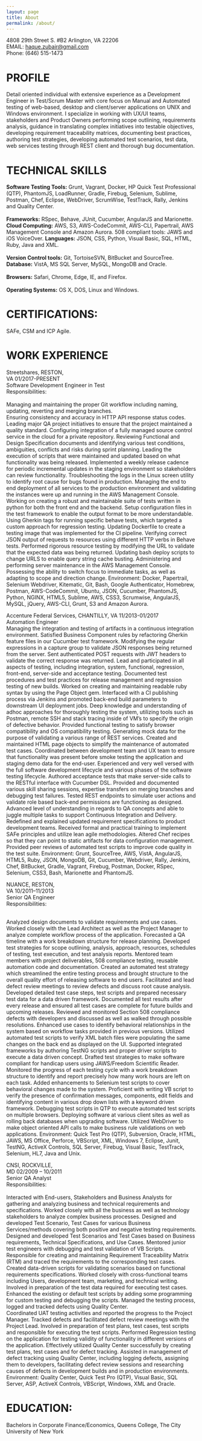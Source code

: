 ```yaml
---
layout: page
title: About
permalink: /about/
---
```


<amp-img width="83.33" height="57.33" layout="responsive" src="http://insights.dice.com/wp-content/uploads/2014/07/C-Programming.jpg"></amp-img>

4808 29th Street S. #B2 Arlington, VA 22206<br />
EMAIL: haque.zubair@gmail.com<br />
Phone: (646) 515-1473

<h1 id="heading1">PROFILE</h1>

Detail oriented individual with extensive experience as a Development Engineer in Test/Scrum Master with core focus on Manual and Automated testing of web-based, desktop and client/server applications on UNIX and Windows environment. I specialize in working with UX/UI teams, stakeholders and Product Owners performing scope outlining, requirements analysis, guidance in translating complex initiatives into testable objectives, developing requirement traceability matrices, documenting best practices, authoring test strategies, developing automated test scenarios, test data, web services testing through REST client and thorough bug documentation.

<h1 id="heading2">TECHNICAL SKILLS</h1>
<b>Software Testing Tools:</b> Grunt, Vagrant, Docker, HP Quick Test Professional (QTP), PhantomJS, LoadRunner, Gradle, Firebug, Selenium, Sublime, Postman, Chef, Eclipse, WebDriver, ScrumWise, TestTrack, Rally, Jenkins and Quality Center.<br /><br />
<b>Frameworks:</b> RSpec, Behave, JUnit, Cucumber, AngularJS and Marionette.
<b>Cloud Computing:</b> AWS, S3, AWS-CodeCommit, AWS-CLI, Papertrail, AWS Management Console and Amazon Aurora.
508 compliant tools:</b> JAWS and iOS VoiceOver.
<b>Languages:</b> JSON, CSS, Python, Visual Basic, SQL, HTML, Ruby, Java and XML.<br /><br />
<b>Version Control tools:</b> Git, TortoiseSVN, BitBucket and SourceTree.
<b>Database:</b> VistA, MS SQL Server, MySQL, MongoDB and Oracle.<br /><br />
<b>Browsers:</b> Safari, Chrome, Edge, IE, and Firefox.<br /><br />
<b>Operating Systems:</b> OS X, DOS, Linux and Windows.

<h1 id="header2">CERTIFICATIONS:</h1>
SAFe, CSM and ICP Agile.

<h1 id="header2">WORK EXPERIENCE</h1>

Streetshares, RESTON,<br /> VA                                                                                   01/2017-PRESENT<br />
Software Development Engineer in Test<br />
Responsibilities:<br /><br />
Managing and maintaining the proper Git workflow including naming, updating, reverting and merging branches.<br />
Ensuring consistency and accuracy in HTTP API response status codes.
Leading major QA project initiatives to ensure that the project maintained a quality standard.
Configuring integration of a fully managed source control service in the cloud for a private repository.
Reviewing Functional and Design Specification documents and identifying various test conditions, ambiguities, conflicts and risks during sprint planning.
Leading the execution of scripts that were maintained and updated based on what functionality was being released.
Implemented a weekly release cadence for periodic incremental updates in the staging environment so stakeholders can review functionality.
Troubleshooting the logs in the Linux screen utility to identify root cause for bugs found in production.
Managing the end to end deployment of all services to the production environment and validating the instances were up and running in the AWS Management Console.
Working on creating a robust and maintainable suite of tests written in python for both the front end and the backend.
Setup configuration files in the test framework to enable the output format to be more understandable.
Using Gherkin tags for running specific behave tests, which targeted a custom approach for regression testing.
Updating Dockerfile to create a testing image that was implemented for the CI pipeline.
Verifying correct JSON output of requests to resources using different HTTP verbs in Behave tests.
Performed rigorous resource testing by modifying the URL to validate that the expected data was being returned.
Updating bash deploy scripts to change URLS to enable query string cache busting.
Administering and performing server maintenance in the AWS Management Console.
Possessing the ability to switch focus to immediate tasks, as well as adapting to scope and direction change.
Environment: Docker, Papertrail, Selenium Webdriver, Kitematic, Git, Bash, Google Authenticator, Homebrew, Postman, AWS-CodeCommit, Ubuntu, JSON, Cucumber, PhantomJS, Python, NGINX, HTML5, Sublime, AWS, CSS3, Scrumwise, AngularJS, MySQL, jQuery, AWS-CLI, Grunt, S3 and Amazon Aurora.


Accenture Federal Services, CHANTILLY, VA                                              11/2013-01/2017<br />
Automation Engineer <br />
Managing the integration and testing of artifacts in a continuous integration environment.
Satisfied Business Component rules by refactoring Gherkin feature files in our Cucumber test framework.
Modifying the regular expressions in a capture group to validate JSON responses being returned from the server.
Sent authenticated POST requests with JWT headers to validate the correct response was returned.
Lead and participated in all aspects of testing, including integration, system, functional, regression, front-end, server-side and acceptance testing.
Documented test procedures and test practices for release management and regression testing of new builds.
Worked on creating and maintaining readable ruby syntax by using the Page Object gem.
Interfaced with a CI publishing process via Jenkins and promoted back-end build parameters to downstream UI deployment jobs.
Deep knowledge and understanding of adhoc approaches for thoroughly testing the system, utilizing tools such as Postman, remote SSH and stack tracing inside of VM’s to specify the origin of defective behavior.
Provided functional testing to satisfy browser compatibility and OS compatibility testing.
Generating mock data for the purpose of validating a various range of REST services.
Created and maintained HTML page objects to simplify the maintenance of automated test cases.
Coordinated between development team and UX team to ensure that functionality was present before smoke testing the application and staging demo data for the end-user.
Experienced and very well versed with the full software development lifecycle and various phases of the software testing lifecycle.
Authored acceptance tests that make server-side calls to the RESTful interface with Cucumber DSL.
Provided and documented various skill sharing sessions, expertise transfers on merging branches and debugging test failures.
Tested REST endpoints to simulate user actions and validate role based back-end permissions are functioning as designed.
Advanced level of understanding in regards to QA concepts and able to juggle multiple tasks to support Continuous Integration and Delivery.
Redefined and explained updated requirement specifications to product development teams.
Received formal and practical training to implement SAFe principles and utilize lean agile methodologies.
Altered Chef recipes so that they can point to static artifacts for data configuration management.
Provided peer reviews of automated test scripts to improve code quality in the test suite.
Environment: Grunt, SourceTree, AWS, VistA, AngularJS, HTML5, Ruby, JSON, MongoDB, Git, Cucumber, Webdriver, Rally, Jenkins, Chef, BitBucket, Gradle, Vagrant, Firebug, Postman, Docker, RSpec, Selenium, CSS3, Bash, Marionette and PhantomJS.


NUANCE, RESTON,<br /> VA                                                                                              10/2011–11/2013<br />
Senior QA Engineer <br />
Responsibilities:<br /><br />

Analyzed design documents to validate requirements and use cases.
Worked closely with the Lead Architect as well as the Project Manager to analyze complete workflow process of the application.
Forecasted a QA timeline with a work breakdown structure for release planning.
Developed test strategies for scope outlining, analysis, approach, resources, schedules of testing, test execution, and test analysis reports.
Mentored team members with project deliverables, 508 compliance testing, reusable automation code and documentation.
Created an automated test strategy which streamlined the entire testing process and brought structure to the overall quality effort of releasing software to end users.
Facilitated and lead defect review meetings to review defects and discuss root cause analysis.
Developed detailed test case steps, test scripts and prepared necessary test data for a data driven framework.
Documented all test results after every release and ensured all test cases are complete for future builds and upcoming releases.
Reviewed and monitored Section 508 compliance defects with developers and discussed as well as walked through possible resolutions.
Enhanced use cases to identify behavioral relationships in the system based on workflow tasks provided in previous versions.
Utilized automated test scripts to verify XML batch files were populating the same changes on the back end as displayed on the UI.
Supported integrated frameworks by authoring TestNG scripts and proper driver scripts to execute a data driven concept.
Drafted test strategies to make software compliant for handicap users using JAWS/Freedom Scientific Reader.
Monitored the progress of each testing cycle with a work breakdown structure to identify and report precisely how many work hours are left on each task.
Added enhancements to Selenium test scripts to cover behavioral changes made to the system.
Proficient with writing VB script to verify the presence of confirmation messages, components, edit fields and identifying content in various drop down lists with a keyword driven framework.
Debugging test scripts in QTP to execute automated test scripts on multiple browsers.
Deploying software at various client sites as well as rolling back databases when upgrading software.
Utilized WebDriver to make object oriented API calls to make business rule validations on web applications.
Environment: Quick Test Pro (QTP), Subversion, Oracle, HTML, JAWS, MS Office, Perforce, VBScript, XML, Windows 7, Eclipse, Junit, TestNG, ActiveX Controls, SQL Server, Firebug, Visual Basic, TestTrack, Selenium, HL7, Java and Unix.

CNSI, ROCKVILLE,<br /> MD                                                                                               02/2009 – 10/2011<br />
Senior QA Analyst<br />
Responsibilities:<br /><br />
Interacted with End-users, Stakeholders and Business Analysts for gathering and analyzing business and technical requirements and specifications.
Worked closely with all the business as well as technology stakeholders to analyze complex business processes.
Designed and developed Test Scenario, Test Cases for various Business Services/methods covering both positive and negative testing requirements.
Designed and developed Test Scenarios and Test Cases based on Business requirements, Technical Specifications, and Use Cases.
Mentored junior test engineers with debugging and test validation of VB Scripts.
Responsible for creating and maintaining Requirement Traceability Matrix (RTM) and traced the requirements to the corresponding test cases.
Created data-driven scripts for validating scenarios based on functional requirements specifications.
Worked closely with cross-functional teams including Users, development team, marketing, and technical writing.
Involved in preparation of the test data required for executing test cases.
Enhanced the existing or default test scripts by adding some programming for custom testing and debugging the scripts.
Managed the testing process, logged and tracked defects using Quality Center.   
Coordinated UAT testing activities and reported the progress to the Project Manager.
Tracked defects and facilitated defect review meetings with the Project Lead.
Involved in preparation of test plans, test cases, test scripts and responsible for executing the test scripts.
Performed Regression testing on the application for testing validity of functionality in different versions of the application.
Effectively utilized Quality Center successfully by creating test plans, test cases and for defect tracking.
Assisted in management of defect tracking using Quality Center, including logging defects, assigning them to developers, facilitating defect review sessions and researching causes of defects in development builds and in production environments.
Environment: Quality Center, Quick Test Pro (QTP), Visual Basic, SQL Server, ASP, ActiveX Controls, VBScript, Windows,  XML and Oracle.

<h1 id="header2">EDUCATION:</h1>  
Bachelors in Corporate Finance/Economics, Queens College, The City University of New York
